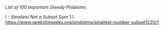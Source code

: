 _List of 100 Important Greedy Problems_

*I - Smallest Not a Subset Sum*
1:) https://www.geeksforgeeks.org/problems/smallest-number-subset1220/1
